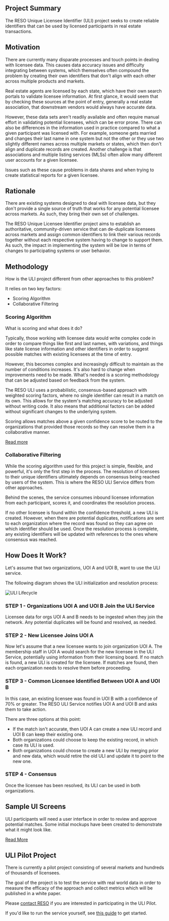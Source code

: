 ## Project Summary
The RESO Unique Licensee Identifier (ULI) project seeks to create reliable identifiers that can be used by licensed participants in real estate transactions.

## Motivation
There are currently many disparate processes and touch points in dealing with licensee data. This causes data accuracy issues and difficulty integrating between systems, which themselves often compound the problem by creating their own identifiers that don't align with each other across multiple products and markets.

Real estate agents are licensed by each state, which have their own search portals to validate licensee information. At first glance, it would seem that by checking these sources at the point of entry, generally a real estate association, that downstream vendors would always have accurate data. 

However, these data sets aren't readily available and often require manual effort in validating potential licensees, which can be error prone. There can also be differences in the information used in practice compared to what a given participant was licensed with. For example, someone gets married and changes their last name in one system but not the other or they use two slightly different names across multiple markets or states, which then don't align and duplicate records are created. Another challenge is that associations and multiple listing services (MLSs) often allow many different user accounts for a given licensee. 

Issues such as these cause problems in data shares and when trying to create statistical reports for a given licensee. 

## Rationale
There are existing systems designed to deal with licensee data, but they don't provide a single source of truth that works for any potential licensee across markets. As such, they bring their own set of challenges.

The RESO Unique Licensee Identifier project aims to establish an authoritative, community-driven service that can de-duplicate licensees across markets and assign common identifiers to link their various records together without each respective system having to change to support them. As such, the impact in implementing the system will be low in terms of changes to participating systems or user behavior. 

## Methodology
How is the ULI project different from other approaches to this problem?

It relies on two key factors:

* Scoring Algorithm
* Collaborative Filtering

### Scoring Algorithm
What is scoring and what does it do? 

Typically, those working with licensee data would write complex code in order to compare things like first and last names, with variations, and things like state license information and other identifiers in order to suggest possible matches with existing licensees at the time of entry.

However, this becomes complex and increasingly difficult to maintain as the number of conditions increases. It's also hard to change when improvements need to be made. What's needed is a scoring methodology that can be adjusted based on feedback from the system.

The RESO ULI uses a probabilistic, consensus-based approach with weighted scoring factors, where no single identifier can result in a match on its own. This allows for the system's matching accuracy to be adjusted without writing code. It also means that additional factors can be added without significant changes to the underlying system. 

Scoring allows matches above a given confidence score to be routed to the organizations that provided those records so they can resolve them in a collaborative manner.

[Read more](https://docs.google.com/document/d/10YFyqw9hIwBXPjpX6yGFQoJUHWpL5M33sVHp5sEjX-Y/edit?usp=sharing)


### Collaborative Filtering
While the scoring algorithm used for this project is simple, flexible, and powerful, it's only the first step in the process. The resolution of licensees to their unique identifiers ultimately depends on consensus being reached by users of the system. This is where the RESO ULI Service differs from other approaches.

Behind the scenes, the service consumes inbound licensee information from each participant, scores it, and coordinates the resolution process.

If no other licensee is found within the confidence threshold, a new ULI is created. However, when there are potential duplicates, notifications are sent to each organization where the record was found so they can agree on which identifier should be used. Once the resolution process is complete, any existing identifiers will be updated with references to the ones where consensus was reached. 

## How Does It Work?
Let's assume that two organizations, UOI A and UOI B, want to use the ULI service. 

The following diagram shows the ULI initialization and resolution process:

![ULI Lifecycle](https://user-images.githubusercontent.com/535358/156813229-dfa2e522-5400-4342-a6f9-ada0c38e31ea.png)


### STEP 1 - Organizations UOI A and UOI B Join the ULI Service
Licensee data for orgs UOI A and B needs to be ingested when they join the network. Any potential duplicates will be found and resolved, as needed.

### STEP 2 - New Licensee Joins UOI A
Now let's assume that a new licensee wants to join organization UOI A. The membership staff in UOI A would search for the new licensee in the ULI Service, potentially using information from their licensing board. If no match is found, a new ULI is created for the licensee. If matches are found, then each organization needs to resolve them before proceeding.

### STEP 3 - Common Licensee Identified Between UOI A and UOI B
In this case, an existing licensee was found in UOI B with a confidence of 70% or greater. The RESO ULI Service notifies UOI A and UOI B and asks them to take action. 

There are three options at this point:
* If the match isn't accurate, then UOI A can create a new ULI record and UOI B can keep their existing one. 
* Both organizations could choose to keep the existing record, in which case its ULI is used.
* Both organizations could choose to create a new ULI by merging prior and new data, which would retire the old ULI and update it to point to the new one. 

### STEP 4 - Consensus
Once the licensee has been resolved, its ULI can be used in both organizations. 

## Sample UI Screens
ULI participants will need a user interface in order to review and approve potential matches. Some initial mockups have been created to demonstrate what it might look like. 

[Read More](./docs/uli-mockups.md)

## ULI Pilot Project
There is currently a pilot project consisting of several markets and hundreds of thousands of licensees. 

The goal of the project is to test the service with real world data in order to measure the efficacy of the approach and collect metrics which will be published in a white paper.

Please [contact RESO](dev@reso.org) if you are interested in participating in the ULI Pilot.

If you'd like to run the service yourself, see [this guide](./docs/running-the-pilot.md) to get started.
